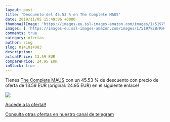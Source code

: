 ```yaml
---
layout: post
title: 'Descuento del 45.53 % en The Complete MAUS'
date: 2019/11/05 15:49:06 +0000
thumbnailImage: 'https://images-eu.ssl-images-amazon.com/images/I/5197%2BrKH4WL._SL200_.jpg'
images: [ 'https://images-eu.ssl-images-amazon.com/images/I/5197%2BrKH4WL._SL200_.jpg' ]
comments: true
category: ofertas
author: ring
slug: 0141014083
description:
actualPrice: 13.59 EUR
comparePrice: 24.95 EUR
inStock: true
---
```


Tienes [The Complete MAUS](https://www.amazon.com/dp/0141014083/?tag=redken08-20) con un 45.53 % de descuento con precio de oferta de 13.59 EUR (original: 24.95 EUR) en el siguiente enlace!

[![](https://images-eu.ssl-images-amazon.com/images/I/5197%2BrKH4WL._SL200_.jpg)](https://www.amazon.com/dp/0141014083/?tag=redken08-20)

[Accede a la oferta!!](https://www.amazon.com/dp/0141014083/?tag=redken08-20)

[Consulta otras ofertas en nuestro canal de telegram](https://t.me/s/ofertas25)
